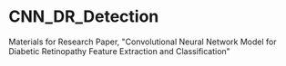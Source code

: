 # CNN_DR_Detection
Materials for Research Paper, "Convolutional Neural Network Model for Diabetic Retinopathy Feature Extraction and Classification"
